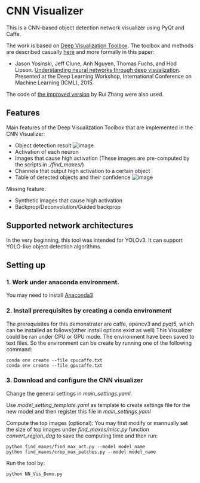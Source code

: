 # CNN Visualizer

This is a CNN-based object detection network visualizer using PyQt and Caffe.

The work is based on [Deep Visualization Toolbox](https://github.com/yosinski/deep-visualization-toolbox).
The toolbox and methods are described casually [here](http://yosinski.com/deepvis) and more formally in this paper:
 * Jason Yosinski, Jeff Clune, Anh Nguyen, Thomas Fuchs, and Hod Lipson. [Understanding neural networks through deep visualization](http://arxiv.org/abs/1506.06579). Presented at the Deep Learning Workshop, International Conference on Machine Learning (ICML), 2015.

The code of [the improved version](https://github.com/x1155665/CNN-Visualizer) by Rui Zhang were also used. 

## Features
Main features of the Deep Visualization Toolbox that are implemented in the CNN Visualizer:
 * Object detection result
 ![image](https://github.com/Liudadadabao/YOLOv3_Visualizer/blob/master/YOLOvis_results.png)
 * Activation of each neuron
 * Images that cause high activation (These images are pre-computed by the scripts in _./find_maxes/_)
 * Channels that output high activation to a certain object
 * Table of detected objects and their confidence
 ![image](https://github.com/Liudadadabao/YOLOv3_Visualizer/blob/master/YOLO_demo.png)
 
Missing feature:
 * Synthetic images that cause high activation
 * Backprop/Deconvolution/Guided backprop
 
 
## Supported network architectures
In the very beginning, this tool was intended for YOLOv3. It can support YOLO-like object detection algorithms.
 
## Setting up
### 1. Work under anaconda environment.
You may need to install [Anaconda3](https://anaconda.com)

### 2. Install prerequisites by creating a conda environment 
The prerequisites for this  demonstrater are caffe, opencv3 and pyqt5, which can be installed as follows(other install options exist as well)
This Visualizer could be ran under CPU or GPU mode. The environment have been saved to text files. So the environment can be create by running one of the following command:
```
conda env create --file cpucaffe.txt
conda env create --file gpucaffe.txt

```

### 3. Download and configure the CNN visualizer


Change the general settings in _main_settings.yaml_. 

Use _model_setting_template.yaml_ as template to create settings file for the new model and then register this file in _main_settings.yaml_ 

Compute the top images (optional):
You may first modify or mannually set the size of top images under _find_maxes/misc.py_ function _convert_region_dag_ to save the computing time and then run:
```
python find_maxes/find_max_act.py --model model_name
python find_maxes/crop_max_patches.py --model model_name
```

Run the tool by:
```
python NN_Vis_Demo.py
```



